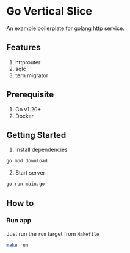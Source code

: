 # Go Vertical Slice

An example boilerplate for golang http service.

## Features
1. httprouter
1. sqlc
1. tern migrator

## Prerequisite

1. Go v1.20+
2. Docker

## Getting Started

1. Install dependencies

```sh
go mod download
```

2. Start server

```sh
go run main.go
```

## How to

### Run app

Just run the `run` target from `Makefile`

```sh
make run
```
